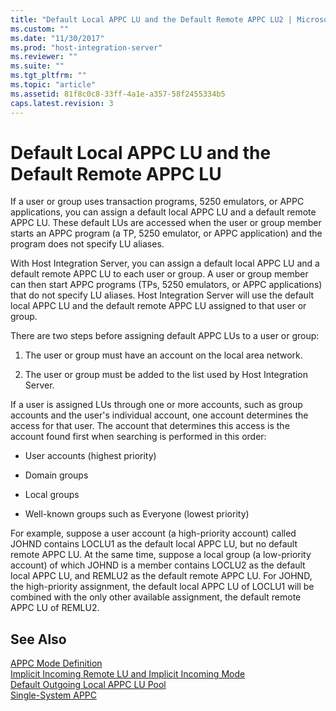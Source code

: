 ```yaml
---
title: "Default Local APPC LU and the Default Remote APPC LU2 | Microsoft Docs"
ms.custom: ""
ms.date: "11/30/2017"
ms.prod: "host-integration-server"
ms.reviewer: ""
ms.suite: ""
ms.tgt_pltfrm: ""
ms.topic: "article"
ms.assetid: 81f8c0c8-33ff-4a1e-a357-58f2455334b5
caps.latest.revision: 3
---
```

# Default Local APPC LU and the Default Remote APPC LU
If a user or group uses transaction programs, 5250 emulators, or APPC applications, you can assign a default local APPC LU and a default remote APPC LU. These default LUs are accessed when the user or group member starts an APPC program (a TP, 5250 emulator, or APPC application) and the program does not specify LU aliases.  
  
 With Host Integration Server, you can assign a default local APPC LU and a default remote APPC LU to each user or group. A user or group member can then start APPC programs (TPs, 5250 emulators, or APPC applications) that do not specify LU aliases. Host Integration Server will use the default local APPC LU and the default remote APPC LU assigned to that user or group.  
  
 There are two steps before assigning default APPC LUs to a user or group:  
  
1.  The user or group must have an account on the local area network.  
  
2.  The user or group must be added to the list used by Host Integration Server.  
  
 If a user is assigned LUs through one or more accounts, such as group accounts and the user's individual account, one account determines the access for that user. The account that determines this access is the account found first when searching is performed in this order:  
  
-   User accounts (highest priority)  
  
-   Domain groups  
  
-   Local groups  
  
-   Well-known groups such as Everyone (lowest priority)  
  
 For example, suppose a user account (a high-priority account) called JOHND contains LOCLU1 as the default local APPC LU, but no default remote APPC LU. At the same time, suppose a local group (a low-priority account) of which JOHND is a member contains LOCLU2 as the default local APPC LU, and REMLU2 as the default remote APPC LU. For JOHND, the high-priority assignment, the default local APPC LU of LOCLU1 will be combined with the only other available assignment, the default remote APPC LU of REMLU2.  
  
## See Also  
 [APPC Mode Definition](../core/appc-mode-definition1.md)   
 [Implicit Incoming Remote LU and Implicit Incoming Mode](../core/implicit-incoming-remote-lu-and-implicit-incoming-mode2.md)   
 [Default Outgoing Local APPC LU Pool](../core/default-outgoing-local-appc-lu-pool2.md)   
 [Single-System APPC](../core/single-system-appc1.md)